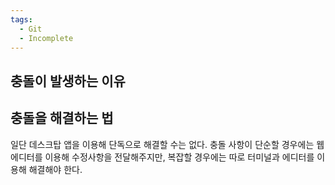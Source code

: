 ```yaml
---
tags:
  - Git
  - Incomplete
---
```


## 충돌이 발생하는 이유


## 충돌을 해결하는 법

일단 데스크탑 앱을 이용해 단독으로 해결할 수는 없다. 충돌 사항이 단순할 경우에는 웹 에디터를 이용해 수정사항을 전달해주지만, 복잡할 경우에는 따로 터미널과 에디터를 이용해 해결해야 한다.
